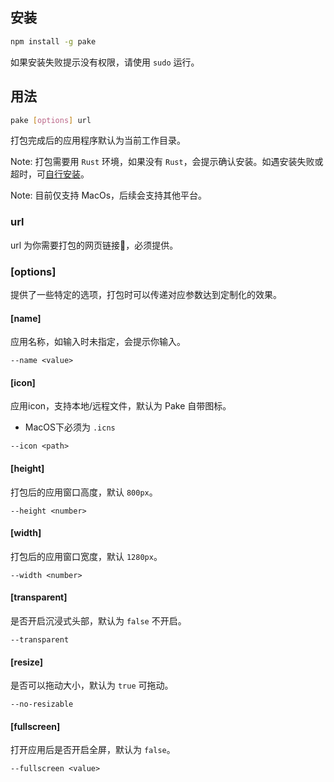 ## 安装

```bash
npm install -g pake
```

如果安装失败提示没有权限，请使用 `sudo` 运行。

## 用法

```bash
pake [options] url
```
打包完成后的应用程序默认为当前工作目录。

Note: 打包需要用 `Rust` 环境，如果没有 `Rust`，会提示确认安装。如遇安装失败或超时，可[自行安装](https://www.rust-lang.org/tools/install)。

Note: 目前仅支持 MacOs，后续会支持其他平台。


### url
url 为你需要打包的网页链接🔗，必须提供。

### [options]

提供了一些特定的选项，打包时可以传递对应参数达到定制化的效果。

#### [name]
应用名称，如输入时未指定，会提示你输入。
```shell
--name <value>
```

#### [icon]
应用icon，支持本地/远程文件，默认为 Pake 自带图标。
- MacOS下必须为 `.icns`
```shell
--icon <path>
```

#### [height]
打包后的应用窗口高度，默认 `800px`。
```
--height <number>
```


#### [width]
打包后的应用窗口宽度，默认 `1280px`。
```
--width <number>
```


#### [transparent]
是否开启沉浸式头部，默认为 `false` 不开启。
```
--transparent
```


#### [resize]
是否可以拖动大小，默认为 `true` 可拖动。
```
--no-resizable
```

#### [fullscreen]
打开应用后是否开启全屏，默认为 `false`。
```
--fullscreen <value>
```
